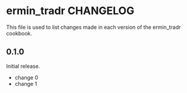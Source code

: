 # ermin_tradr CHANGELOG

This file is used to list changes made in each version of the ermin_tradr cookbook.

## 0.1.0

Initial release.

- change 0
- change 1
